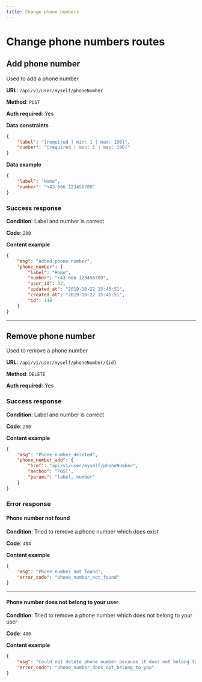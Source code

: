 ```yaml
---
title: Change phone numbers
---
```


# Change phone numbers routes

## Add phone number
Used to add a phone number

**URL**: `/api/v1/user/myself/phoneNumber`

**Method**: `POST`

**Auth required**: Yes

**Data constraints**
```json
{
    "label": "[required | min: 1 | max: 190]",
    "number": "[required | min: 1 | max: 190]"
}
```

**Data example**
```json
{
    "label": "Home",
    "number": "+43 666 123456789"
}
```

### Success response
**Condition**: Label and number is correct

**Code**: `200`

**Content example**
```json
{
    "msg": "Added phone number",
    "phone_number": {
        "label": "Home",
        "number": "+43 666 123456789",
        "user_id": 33,
        "updated_at": "2019-10-22 15:45:51",
        "created_at": "2019-10-22 15:45:51",
        "id": 140
    }
}
```
---

## Remove phone number
Used to remove a phone number

**URL**: `/api/v1/user/myself/phoneNumber/{id}`

**Method**: `DELETE`

**Auth required**: Yes

### Success response
**Condition**: Label and number is correct

**Code**: `200`

**Content example**
```json
{
    "msg": "Phone number deleted",
    "phone_number_add": {
        "href": "api/v1/user/myself/phoneNumber",
        "method": "POST",
        "params": "label, number"
    }
}
```

### Error response
#### Phone number not found
**Condition**: Tried to remove a phone number which does exist

**Code**: `404`

**Content example**
```json
{
    "msg": "Phone number not found",
    "error_code": "phone_number_not_found"
}
```
---
#### Phone number does not belong to your user
**Condition**: Tried to remove a phone number which does not belong to your user

**Code**: `400`

**Content example**
```json
{
    "msg": "Could not delete phone number because it does not belong to you!",
    "error_code": "phone_number_does_not_belong_to_you"
}
```
